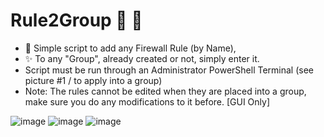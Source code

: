 # Rule2Group :tada: :confetti_ball:
* :christmas_tree: Simple script to add any Firewall Rule (by Name), 
* :sparkles: To any "Group", already created or not, simply enter it.
* Script must be run through an Administrator PowerShell Terminal (see picture #1 / to apply into a group)
* Note: The rules cannot be edited when they are placed into a group, make sure you do any modifications to it before. \[GUI Only\]

![image](https://user-images.githubusercontent.com/91343617/148882560-e153c5c2-3c45-47cb-88a4-dadaa4704e92.png)
![image](https://user-images.githubusercontent.com/91343617/148883230-73efe382-0cc8-4d07-a1ba-5810ef2251d4.png)
![image](https://user-images.githubusercontent.com/91343617/148882265-3521d50b-e02d-4e32-a472-c9fb8ed14dc6.png)
